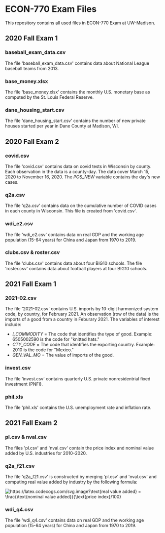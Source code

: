 # ECON-770 Exam Files
This repository contains all used files in ECON-770 Exam at UW-Madison.

## 2020 Fall Exam 1

### baseball_exam_data.csv
The file 'baseball_exam_data.csv' contains data about National League baseball teams from 2013.

### base_money.xlsx
The file 'base_money.xlsx' contains the monthly U.S. monetary base as computed by the St. Louis Federal Reserve.

### dane_housing_start.csv
The file 'dane_housing_start.csv' contains the number of new private houses started per year in Dane County at Madison, WI.


## 2020 Fall Exam 2

### covid.csv
The file 'covid.csv' contains data on covid tests in Wisconsin by county. Each observation in the data is a county-day. The data cover March 15, 2020 to November 16, 2020. The *POS_NEW* variable contains the day's new cases.

### q2a.csv
The file 'q2a.csv' contains data on the cumulative number of COVID cases in each county in Wisconsin. This file is created from 'covid.csv'.

### wdi_e2.csv
The file 'wdi_e2.csv' contains data on real GDP and the working age population (15-64 years) for China and Japan from 1970 to 2019.

### clubs.csv & roster.csv
The file 'clubs.csv' contains data about four BIG10 schools. The file 'roster.csv' contains data about football players at four BIG10 schools.


## 2021 Fall Exam 1

### 2021-02.csv
The file '2021-02.csv' contains U.S. imports by 10-digit harmonized system code, by country, for February 2021. An observation (row of the data) is the imports of a good from a country in Feburary 2021. The variables of interest include:
* *I_COMMODITY* = The code that identifies the type of good. Example: 6505002590 is the code for "knitted hats."
* *CTY_CODE* = The code that identifies the exporting country. Example: 2010 is the code for "Mexico."
* *GEN_VAL_MO* = The value of imports of the good.

### invest.csv
The file 'invest.csv' contains quarterly U.S. private nonresidentrial fixed investment (PNFI).

### phil.xls
The file 'phil.xls' contains the U.S. unemployment rate and inflation rate.


## 2021 Fall Exam 2

### pl.csv & nval.csv
The files 'pl.csv' and 'nval.csv' contain the price index and nominal value added by U.S. industries for 2010–2020.

### q2a_f21.csv
The file 'q2a_f21.csv' is constructed by merging 'pl.csv' and 'nval.csv' and computing real value added by industry by the following formula:

<img src="https://latex.codecogs.com/svg.image?\text{real&space;value&space;added}&space;=&space;\frac{\text{nominal&space;value&space;added}}{\text{price&space;index}/100}" title="https://latex.codecogs.com/svg.image?\text{real value added} = \frac{\text{nominal value added}}{\text{price index}/100}" />

### wdi_q4.csv
The file 'wdi_q4.csv' contains data on real GDP and the working age population (15-64 years) for China and Japan from 1970 to 2019.
